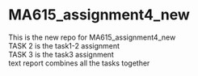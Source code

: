# MA615_assignment4_new
This is the new repo for MA615_assignment4_new    
TASK 2 is the task1-2 assignment    
TASK 3 is the task3 assignment    
text report combines all the tasks together    
